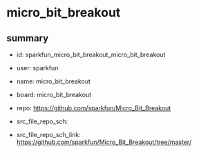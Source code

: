 # micro_bit_breakout
 
## summary 
* id: sparkfun_micro_bit_breakout_micro_bit_breakout
* user: sparkfun
* name: micro_bit_breakout
* board: micro_bit_breakout
* repo: https://github.com/sparkfun/Micro_Bit_Breakout



* src_file_repo_sch: 
* src_file_repo_sch_link: https://github.com/sparkfun/Micro_Bit_Breakout/tree/master/






